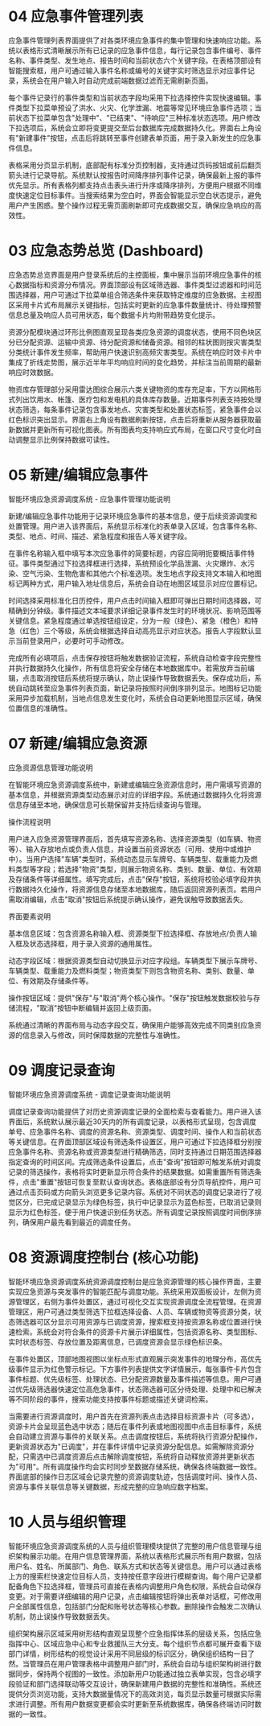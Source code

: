 
# 04 应急事件管理列表

应急事件管理列表界面提供了对各类环境应急事件的集中管理和快速响应功能。系统以表格形式清晰展示所有已记录的应急事件信息，每行记录包含事件编号、事件名称、事件类型、发生地点、报告时间和当前状态六个关键字段。在表格顶部设有智能搜索框，用户可通过输入事件名称或编号的关键字实时筛选显示对应事件记录，系统会在用户输入时自动完成前端数据过滤而无需刷新页面。

每个事件记录行的事件类型和当前状态字段均采用下拉选择控件实现快速编辑。事件类型下拉菜单预设了洪水、火灾、化学泄漏、地震等常见环境应急事件选项；当前状态下拉菜单包含"处理中"、"已结束"、"待响应"三种标准状态选项。用户修改下拉选项后，系统会立即将变更提交至后台数据库完成数据持久化。界面右上角设有"新建事件"按钮，点击后将跳转至事件创建表单页面，用于录入新发生的应急事件信息。

表格采用分页显示机制，底部配有标准分页控制器，支持通过页码按钮或前后翻页箭头进行记录导航。系统默认按报告时间降序排列事件记录，确保最新上报的事件优先显示。所有表格列都支持点击表头进行升序或降序排列，方便用户根据不同维度快速定位目标事件。当搜索结果为空白时，界面会智能显示空白状态提示，避免用户产生困惑。整个操作过程无需页面刷新即可完成数据交互，确保应急响应的高效性。

# 03 应急态势总览 (Dashboard)

应急态势总览界面是用户登录系统后的主控面板，集中展示当前环境应急事件的核心数据指标和资源分布情况。界面顶部设有区域筛选器、事件类型过滤器和时间范围选择器，用户可通过下拉菜单组合筛选条件来获取特定维度的应急数据。主视图区采用卡片式布局展示关键指标，包括实时更新的应急事件数量统计、待处理预警信息总量及响应人员可用状态，每个数据卡片均附带趋势变化提示。

资源分配模块通过环形比例图直观呈现各类应急资源的调度状态，使用不同色块区分已分配资源、运输中资源、待分配资源和储备资源。相邻的柱状图则按灾害类型分类统计事件发生频率，帮助用户快速识别高频灾害类型。系统在响应时效卡片中集成了折线走势图，展示近半年平均响应时间的变化趋势，并标注当前周期的最新响应时效数据。

物资库存管理部分采用雷达图综合展示六类关键物资的库存充足率，下方以网格形式列出饮用水、帐篷、医疗包和发电机的具体库存数量。近期事件列表支持按处理状态筛选，每条事件记录包含事发地点、灾害类型和处置状态标签，紧急事件会以红色标识突出显示。界面右上角设有数据刷新按钮，点击后将重新从服务器获取最新数据并更新所有可视化图表。所有图表均支持响应式布局，在窗口尺寸变化时自动调整显示比例保持数据可读性。

# 05 新建/编辑应急事件

智能环境应急资源调度系统 - 应急事件管理功能说明

新建/编辑应急事件功能用于记录环境应急事件的基本信息，便于后续资源调度和处置管理。用户进入该界面后，系统显示标准化的表单录入区域，包含事件名称、类型、地点、时间、描述、紧急程度和报告人等关键字段。

在事件名称输入框中填写本次应急事件的简要标题，内容应简明扼要概括事件特征。事件类型通过下拉选择框进行选择，系统预设化学品泄漏、火灾爆炸、水污染、空气污染、生物危害和其他六个标准选项。发生地点字段支持文本输入和地图标记两种方式，用户输入地址信息后，系统会自动在地图区域显示对应位置标记。

时间选择采用标准化日历控件，用户点击时间输入框即可弹出日期时间选择器，可精确到分钟级。事件描述文本域要求详细记录事件发生时的环境状况、影响范围等关键信息。紧急程度通过单选按钮组设定，分为一般（绿色）、紧急（橙色）和特急（红色）三个等级，系统会根据选择自动高亮显示对应状态。报告人字段默认显示当前登录用户，必要时可手动修改。

完成所有必填项后，点击保存按钮将触发数据验证流程，系统自动检查字段完整性并执行数据持久化操作，所有信息将安全存储在本地数据库中。若需放弃当前编辑，点击取消按钮后系统将提示确认，防止误操作导致数据丢失。保存成功后，系统自动跳转至应急事件列表页面，新记录将按照时间倒序排列显示。地图标记功能采用异步加载机制，当地点信息发生变化时，系统会自动更新地图显示区域，确保位置信息的准确性。

# 07 新建/编辑应急资源

应急资源信息管理功能说明

在智能环境应急资源调度系统中，新建或编辑应急资源信息时，用户需填写资源的基本信息，并根据资源类型动态展示对应的详细字段。系统通过数据持久化将资源信息存储至本地，确保信息可长期保留并支持后续查询与管理。

操作流程说明

用户进入应急资源管理界面后，首先填写资源名称、选择资源类型（如车辆、物资等）、输入存放地点或负责人信息，并设置当前资源状态（可用、使用中或维护中）。当用户选择"车辆"类型时，系统动态显示车牌号、车辆类型、载重能力及燃料类型等字段；若选择"物资"类型，则展示物资名称、类别、数量、单位、有效期及存储条件等详细属性。填写完成后，点击"保存"按钮，系统将校验必填字段并执行数据持久化操作，将资源信息存储至本地数据库，随后返回资源列表页。若用户需取消编辑，点击"取消"按钮后系统提示确认操作，避免误触导致数据丢失。

界面要素说明

基本信息区域：包含资源名称输入框、资源类型下拉选择框、存放地点/负责人输入框及状态选择框，用于录入资源的通用属性。

动态字段区域：根据资源类型自动切换显示对应字段组。车辆类型下展示车牌号、车辆类型、载重能力及燃料类型；物资类型下则包含物资名称、类别、数量、单位、有效期及存储条件等。

操作按钮区域：提供"保存"与"取消"两个核心操作。"保存"按钮触发数据校验与存储流程，"取消"按钮中断编辑并返回上级页面。

系统通过清晰的界面布局与动态字段交互，确保用户能够高效完成不同类别应急资源的信息录入与修改，同时保障数据的完整性与准确性。

# 09 调度记录查询

智能环境应急资源调度系统 - 调度记录查询功能说明

调度记录查询功能提供了对历史资源调度记录的全面检索与查看能力。用户进入该界面后，系统默认展示最近30天内的所有调度记录，以表格形式呈现，包含调度单号、应急事件名称、调度的资源名称、资源类型、调度时间、操作人和当前状态等关键信息。在界面顶部区域设有筛选条件设置区，用户可通过下拉选择框分别按应急事件名称、资源名称或资源类型进行精确筛选，同时支持通过日期范围选择器指定查询的时间区间。完成筛选条件设置后，点击"查询"按钮即可触发系统对调度记录的筛选操作，表格将实时更新显示符合条件的结果数据。如需重置所有筛选条件，点击"重置"按钮可恢复至默认查询状态。表格底部设有分页导航控件，用户可通过点击页码或方向箭头浏览更多记录内容。系统对不同状态的调度记录进行了视觉区分，已完成记录显示为绿色标签，执行中记录显示为蓝色标签，已取消记录则显示为红色标签，便于用户快速识别任务状态。所有调度记录按照调度时间倒序排列，确保用户最先看到最近的调度任务。

# 08 资源调度控制台 (核心功能)

智能环境应急资源调度系统资源调度控制台是应急资源管理的核心操作界面，主要实现应急资源与突发事件的智能匹配与调度功能。系统采用双面板设计，左侧为资源管理区，右侧为事件处置区，通过可视化交互实现资源调度全流程管理。在资源管理区，用户可通过类型筛选下拉框选择设备、人员、车辆或物资等资源分类，状态筛选器可区分显示可用资源与已调度资源，搜索框支持按资源名称或位置进行快速检索。系统会对符合条件的资源卡片展示详细属性，包括资源名称、类型图标、实时状态标签、存放位置及距离信息，已调度资源会显示绿色标识条。

在事件处置区，顶部地图视图以坐标点形式直观展示突发事件的地理分布，高优先级事件显示为红色警示标记。下方事件列表提供文字详情展示，每张事件卡片包含事件标题、优先级标签、处理状态、已分配资源数量及事件描述等信息。用户可通过优先级筛选器快速定位高危急事件，状态筛选器可区分待处理、处理中和已解决等不同阶段的事件，搜索功能支持按事件标题或描述关键词检索。

当需要进行资源调度时，用户首先在资源列表点击选择目标资源卡片（可多选），资源卡片会呈现蓝色选中状态；随后在事件列表或地图视图中点击目标事件，系统会自动建立资源与事件的关联关系。点击调度按钮后，系统将执行资源分配操作，更新资源状态为"已调度"，并在事件详情中记录资源分配信息。如需解除资源分配，只需选中已调度资源后点击解除调度按钮，系统将自动释放资源并更新状态为"可用"。所有调度操作均会实时同步至数据存储系统，确保各终端数据一致性。界面底部的操作日志区域会记录完整的资源调度轨迹，包括调度时间、操作人员、资源与事件关联信息等关键数据，形成完整的应急响应数字档案。

# 10 人员与组织管理

智能环境应急资源调度系统的人员与组织管理模块提供了完整的用户信息管理与组织架构展示功能。在用户信息管理界面，系统以表格形式展示所有用户数据，包括用户名、姓名、所属部门、角色、联系方式和状态等关键信息。用户可以通过表格上方的搜索栏快速定位目标人员，支持按任意字段进行模糊查询。每个用户记录都配备角色下拉选择框，管理员可直接在表格内调整用户角色权限，系统会自动保存变更。对于需要详细编辑的用户记录，点击编辑按钮将弹出表单对话框，可修改用户全部属性信息，包括部门分配和账号状态等核心参数。删除操作会触发二次确认机制，防止误操作导致数据丢失。

组织架构展示区域采用树形结构直观呈现整个应急指挥体系的层级关系，包括应急指挥中心、区域应急中心和专业救援队三大分支。每个组织节点都可展开查看下级部门详情，树形结构的视觉设计采用不同层级的标识区分，确保组织结构一目了然。当管理员在用户管理表格中调整用户部门时，系统会自动与组织架构树进行数据同步，保持两个视图的一致性。添加新用户功能通过独立表单实现，包含必填字段验证和部门选择联动等交互设计，确保新建用户数据的完整性和准确性。系统还提供分页浏览功能，支持大数据量情况下的高效浏览，每页显示数量可根据实际需求进行调整。所有用户数据变更都会实时更新至系统数据库，确保各终端访问时数据的一致性。
